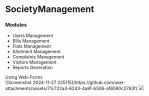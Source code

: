 # SocietyManagement

<h3>Modules</h3>
<ul>
  <li>Users Management</li>
  <li>Bills Management</li>
  <li>Flats Management</li>
  <li>Allotment Management</li>
  <li>Complaints Management</li>
  <li>Visitors Management</li>
  <li>Reports Generation</li>
</ul>
Using Web-Forms
<br/>
![Screenshot 2024-11-27 225115](https://github.com/user-attachments/assets/71c722a4-6243-4a8f-b506-af6590c2763f)
<img src="https://github.com/user-attachments/assets/71c722a4-6243-4a8f-b506-af6590c2763f"/>

